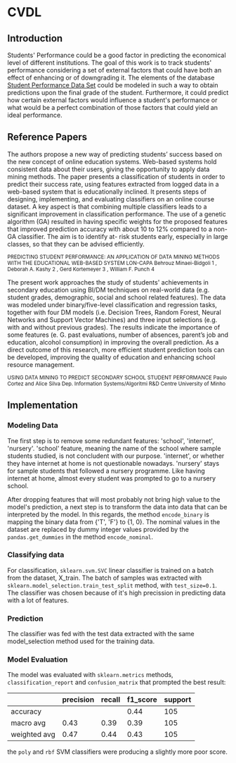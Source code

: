 # CVDL
## Introduction

Students' Performance could be a good factor in predicting the economical level of different institutions.
The goal of this work is to track students' performance considering a set of external factors that could have both an effect of enhancing or of downgrading it.
The elements of the database [Student Performance Data Set](https://archive.ics.uci.edu/ml/datasets/student%2Bperformance#) could be modeled in such a way to obtain predictions upon the final grade of the student. Furthermore, it could predict how certain external factors would influence a student's performance or what would be a perfect combination of those factors that could yield an ideal performance.

## Reference Papers

The authors propose a new way of predicting students’ success based on the new concept of online education systems. Web-based systems hold consistent data about their users, giving the opportunity to apply data mining methods. The paper presents a classification of students in order to predict their success rate, using features extracted from logged data in a web-based system that is educationally inclined. It presents steps of designing, implementing, and evaluating classifiers on an online course dataset. A key aspect is that combining multiple classifiers leads to a significant improvement in classification performance. The use of a genetic algorithm (GA) resulted in having specific weights for the proposed features that improved prediction accuracy with about 10 to 12%  compared to a non-GA classifier. The aim is to identify at- risk students early, especially in large classes, so that they can be advised efficiently.

<sup>PREDICTING STUDENT PERFORMANCE: AN APPLICATION OF DATA MINING METHODS WITH THE EDUCATIONAL WEB-BASED SYSTEM LON-CAPA Behrouz Minaei-Bidgoli 1 , Deborah A. Kashy 2 , Gerd Kortemeyer 3 , William F. Punch 4</sup>


The present work approaches the study of students' achievements in secondary education using BI/DM techniques on real-world data (e.g. student grades, demographic, social and school related features). The data was modeled under binary/five-level classification and regression tasks, together with four DM models (i.e. Decision Trees, Random Forest, Neural Networks and Support Vector Machines) and three input selections (e.g. with and without previous grades). The results indicate the importance of some features (e. G. past evaluations, number of absences, parent’s job and education, alcohol consumption) in improving the overall prediction. As a direct outcome of this research, more efficient student prediction tools can be developed, improving the quality of education and enhancing school resource management.

<sup>USING DATA MINING TO PREDICT SECONDARY SCHOOL STUDENT PERFORMANCE Paulo Cortez and Alice Silva Dep. Information Systems/Algoritmi R&D Centre University of Minho</sup>

## Implementation

### Modeling Data
Tne first step is to remove some redundant features: 'school', 'internet', 'nursery'.
'school' feature, meaning the name of the school where sample students studied, is not concludent with our purpose.
'internet', or whether they have internet at home is not questionable nowadays.
'nursery' stays for sample students that followed a nursery programme. Like having internet at home, almost every student was prompted to go to a nursery school.

After dropping features that will most probably not bring high value to the model's prediction, a next step is to transform the data into data that can be interpreted by the model.
In this regards, the method `encode_binary` is mapping the binary data from {'T', 'F'} to {1, 0}. The nominal values in the dataset are replaced by dummy integer values provided by the `pandas.get_dummies` in the method `encode_nominal`.

### Classifying data
For classification, `sklearn.svm.SVC` linear classifier is trained on a batch from the dataset, X_train. The batch of samples was extracted with `sklearn.model_selection.train_test_split` method, with `test_size=0.1`.
The classifier was chosen because of it's high precission in predicting data with a lot of features.

### Prediction
The classifier was fed with the test data extracted with the same model_selection method used for the training data.

### Model Evaluation
The model was evaluated with `sklearn.metrics` methods, `classification_report` and `confusion_matrix` that prompted the best result:

|              	| precision 	| recall 	| f1_score 	| support 	|
|--------------	|-----------	|--------	|----------	|---------	|
| accuracy     	|           	|        	| 0.44     	| 105     	|
| macro avg    	| 0.43      	| 0.39   	| 0.39     	| 105     	|
| weighted avg 	| 0.47      	| 0.44   	| 0.43     	| 105     	|

the `poly` and `rbf` SVM classifiers were producing a slightly more poor score.  

